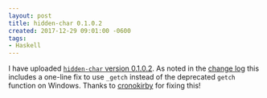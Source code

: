 ```yaml
---
layout: post
title: hidden-char 0.1.0.2
created: 2017-12-29 09:01:00 -0600
tags:
- Haskell
---
```

I have uploaded [`hidden-char` version 0.1.0.2][hidden-char-0-1-0-2]. As noted in the [change log][change-log] this includes a one-line fix to use `_getch` instead of the deprecated `getch` function on Windows. Thanks to [cronokirby][cronokirby] for fixing this!

[bug]: https://github.com/rcook/hidden-char/issues/1
[change-log]: https://github.com/rcook/hidden-char/blob/master/CHANGELOG.md
[cronokirby]: https://github.com/cronokirby
[hidden-char-0-1-0-2]: http://hackage.haskell.org/package/hidden-char-0.1.0.2